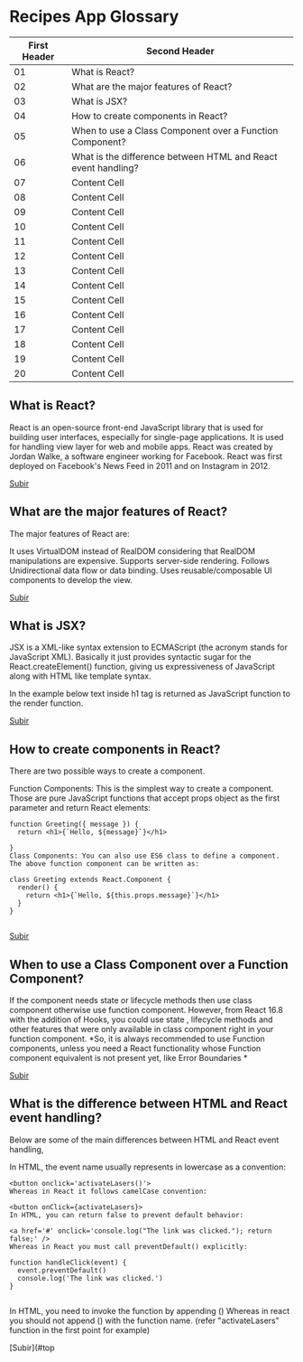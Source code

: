 # Recipes App Glossary

First Header  | Second Header
------------- | -------------
01  | What is React?
02  | What are the major features of React?
03  | What is JSX?
04  | How to create components in React?
05  | When to use a Class Component over a Function Component?
06  | What is the difference between HTML and React event handling?
07  | Content Cell
08  | Content Cell
09  | Content Cell
10  | Content Cell
11  | Content Cell
12  | Content Cell
13  | Content Cell
14  | Content Cell
15  | Content Cell
16  | Content Cell
17  | Content Cell
18  | Content Cell
19  | Content Cell
20  | Content Cell



## What is React?

React is an open-source front-end JavaScript library that is used for building user interfaces, especially for single-page applications. It is used for handling view layer for web and mobile apps. React was created by Jordan Walke, a software engineer working for Facebook. React was first deployed on Facebook's News Feed in 2011 and on Instagram in 2012.

[Subir](#top)

## What are the major features of React?

The major features of React are:

It uses VirtualDOM instead of RealDOM considering that RealDOM manipulations are expensive.
Supports server-side rendering.
Follows Unidirectional data flow or data binding.
Uses reusable/composable UI components to develop the view.

[Subir](#top)


## What is JSX?

JSX is a XML-like syntax extension to ECMAScript (the acronym stands for JavaScript XML). Basically it just provides syntactic sugar for the React.createElement() function, giving us expressiveness of JavaScript along with HTML like template syntax.

In the example below text inside h1
tag is returned as JavaScript function to the render function.

[Subir](#top)

## How to create components in React?

There are two possible ways to create a component.

Function Components: This is the simplest way to create a component. Those are pure JavaScript functions that accept props object as the first parameter and return React elements:
  
```bass
function Greeting({ message }) {
  return <h1>{`Hello, ${message}`}</h1>

}
Class Components: You can also use ES6 class to define a component. The above function component can be written as:

class Greeting extends React.Component {
  render() {
    return <h1>{`Hello, ${this.props.message}`}</h1>
  }
}
  
```
  
[Subir](#top)


## When to use a Class Component over a Function Component?

If the component needs state or lifecycle methods then use class component otherwise use function component. However, from React 16.8 with the addition of Hooks, you could use state , lifecycle methods and other features that were only available in class component right in your function component. *So, it is always recommended to use Function components, unless you need a React functionality whose Function component equivalent is not present yet, like Error Boundaries *

[Subir](#top)

## What is the difference between HTML and React event handling?

Below are some of the main differences between HTML and React event handling,

In HTML, the event name usually represents in lowercase as a convention:

```bass 
<button onclick='activateLasers()'>
Whereas in React it follows camelCase convention:

<button onClick={activateLasers}>
In HTML, you can return false to prevent default behavior:

<a href='#' onclick='console.log("The link was clicked."); return false;' />
Whereas in React you must call preventDefault() explicitly:

function handleClick(event) {
  event.preventDefault()
  console.log('The link was clicked.')
}
  
```
In HTML, you need to invoke the function by appending () Whereas in react you should not append () with the function name. (refer "activateLasers" function in the first point for example)

[Subir](#top



